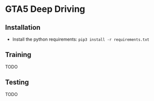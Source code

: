# GTA5 Deep Driving

## Installation
* Install the python requirements: `pip3 install -r requirements.txt`

## Training
TODO

## Testing
TODO
